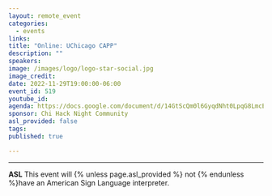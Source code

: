 ```yaml
---
layout: remote_event
categories:
  - events
links: 
title: "Online: UChicago CAPP"
description: ""
speakers:
image: /images/logo/logo-star-social.jpg
image_credit:
date: 2022-11-29T19:00:00-06:00
event_id: 519
youtube_id: 
agenda: https://docs.google.com/document/d/14GtScQm0l6GyqdNht0LpqG8LmcEF7i3COjNJ06PaTj8/edit#
sponsor: Chi Hack Night Community
asl_provided: false
tags: 
published: true

---
```



---

**ASL** This event will {% unless page.asl_provided %} not {% endunless %}have an American Sign Language interpreter.
